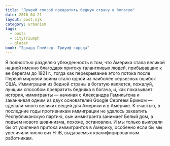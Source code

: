 ```yaml
---
title: "Лучший способ превратить бедную страну в богатую"
date: 2016-04-21
layout: post.njk
category: urbanism
tags:
  - posts
  - cityTriumph
  - glazer
book: "Эдвард Глейзер. Триумф города"
---
```


Я полностью разделяю убежденность в том, что Америка стала великой нацией именно благодаря притоку талантливых людей, прибывавших к ее берегам до 1921 г., тогда как перекрывание этого потока после Первой мировой войны стало одной из наиболее серьезных ошибок США. Иммиграция из бедной страны в богатую является, пожалуй, лучшим способом превратить бедняка в богача, и, как показывает история, иммигранты — начиная с Александра Гамильтона и заканчивая одним из двух основателей Google Сергеем Брином — сделали много великих вещей для Америки и в Америке. К счастью, в последние годы противникам иммиграции не удалось захватить Республиканскую партию, сын иммигранта занимает Белый дом, а подъем нового шовинизма, похоже, остановлен. И мы только выиграли бы от усиления притока иммигрантов в Америку, особенно если бы мы увеличили число виз H-iB, выдаваемых квалифицированным работникам.
